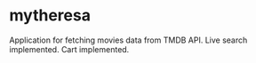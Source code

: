 # mytheresa
Application for fetching movies data from TMDB API. 
Live search implemented.
Cart implemented.
